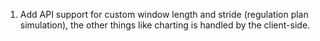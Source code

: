1. Add API support for custom window length and stride (regulation plan simulation), the other things like charting is handled by the client-side.